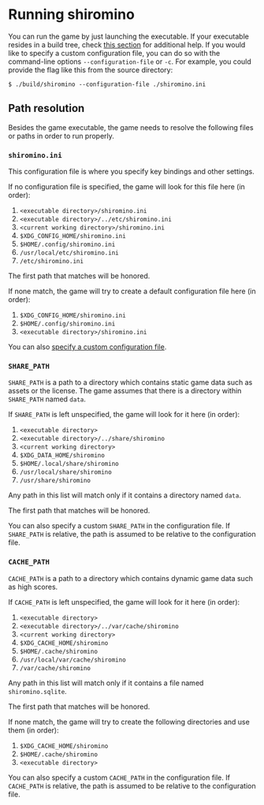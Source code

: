 # Running shiromino
You can run the game by just launching the executable. If your executable resides in a build tree, check [this section](BUILDING.md#running) for additional help.
<a name="custom-configuration-file"></a>
If you would like to specify a custom configuration file, you can do so with the command-line options `--configuration-file` or `-c`. For example, you could provide the flag like this from the source directory:
```shell
$ ./build/shiromino --configuration-file ./shiromino.ini
```
<a name="path-resolution"></a>
## Path resolution
Besides the game executable, the game needs to resolve the following files or paths in order to run properly.
### `shiromino.ini`
This configuration file is where you specify key bindings and other settings.

If no configuration file is specified, the game will look for this file here (in order):

1. `<executable directory>/shiromino.ini`
2. `<executable directory>/../etc/shiromino.ini`
3. `<current working directory>/shiromino.ini`
4. `$XDG_CONFIG_HOME/shiromino.ini`
5. `$HOME/.config/shiromino.ini`
6. `/usr/local/etc/shiromino.ini`
7. `/etc/shiromino.ini`

The first path that matches will be honored.

If none match, the game will try to create a default configuration file here (in order):

1. `$XDG_CONFIG_HOME/shiromino.ini`
2. `$HOME/.config/shiromino.ini`
3. `<executable directory>/shiromino.ini`

You can also [specify a custom configuration file](BUILDING.md#custom-configuration-file).
### `SHARE_PATH`
`SHARE_PATH` is a path to a directory which contains static game data such as assets or the license. The game assumes that there is a directory within `SHARE_PATH` named `data`.

If `SHARE_PATH` is left unspecified, the game will look for it here (in order):

1. `<executable directory>`
2. `<executable directory>/../share/shiromino`
3. `<current working directory>`
4. `$XDG_DATA_HOME/shiromino`
5. `$HOME/.local/share/shiromino`
6. `/usr/local/share/shiromino`
7. `/usr/share/shiromino`

Any path in this list will match only if it contains a directory named `data`.

The first path that matches will be honored.

You can also specify a custom `SHARE_PATH` in the configuration file. If `SHARE_PATH` is relative, the path is assumed to be relative to the configuration file.
### `CACHE_PATH`
`CACHE_PATH` is a path to a directory which contains dynamic game data such as high scores.

If `CACHE_PATH` is left unspecified, the game will look for it here (in order):

1. `<executable directory>`
2. `<executable directory>/../var/cache/shiromino`
3. `<current working directory>`
4. `$XDG_CACHE_HOME/shiromino`
5. `$HOME/.cache/shiromino`
6. `/usr/local/var/cache/shiromino`
7. `/var/cache/shiromino`

Any path in this list will match only if it contains a file named `shiromino.sqlite`.

The first path that matches will be honored.

If none match, the game will try to create the following directories and use them (in order):

1. `$XDG_CACHE_HOME/shiromino`
2. `$HOME/.cache/shiromino`
3. `<executable directory>`

You can also specify a custom `CACHE_PATH` in the configuration file. If `CACHE_PATH` is relative, the path is assumed to be relative to the configuration file.
